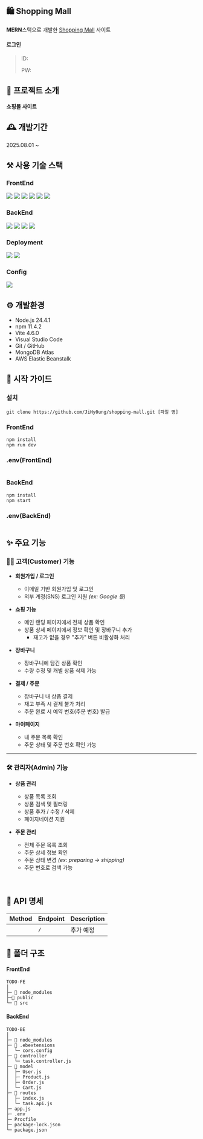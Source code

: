 ## **🛍️  Shopping Mall**
**MERN**스택으로 개발한 [Shopping Mall]()    사이트

#### **로그인**

> ID: 
> 
> PW: 

## **📝  프로젝트 소개**
**쇼핑몰 사이트**

## **🕰️  개발기간**
2025.08.01 ~ 

## **⚒️ 사용 기술 스택**
### FrontEnd
<img src="https://img.shields.io/badge/javascript-F7DF1E?style=for-the-badge&logo=javascript&logoColor=black"> <img src="https://img.shields.io/badge/React-61DAFB?style=for-the-badge&logo=React&logoColor=black"> <img src="https://img.shields.io/badge/Vite-646CFF?style=for-the-badge&logo=vite&logoColor=white"> 
 <img src="https://img.shields.io/badge/React Router-CA4245?style=for-the-badge&logo=reactrouter&logoColor=white"> <img src="https://img.shields.io/badge/bootstrap-7952B3?style=for-the-badge&logo=bootstrap&logoColor=white"> <img src="https://img.shields.io/badge/reactbootstrap-41E0FD?style=for-the-badge&logo=reactbootstrap&logoColor=white"> 

### BackEnd
<img src="https://img.shields.io/badge/Node.js-5FA04E?style=for-the-badge&logo=Node.js&logoColor=white"> <img src="https://img.shields.io/badge/Express-000000?style=for-the-badge&logo=express&logoColor=white"> <img src="https://img.shields.io/badge/MongoDB-47A248?style=for-the-badge&logo=MongoDB&logoColor=white"> <img src="https://img.shields.io/badge/Mongoose-880000?style=for-the-badge&logo=Mongoose&logoColor=white">



### Deployment
<img src="https://img.shields.io/badge/netlify-00C7B7?style=for-the-badge&logo=netlify&logoColor=white"> <img src="https://img.shields.io/badge/Amazon%20AWS-232F3E?style=for-the-badge&logo=Amazon%20AWS&logoColor=white">

### Config
<img src="https://img.shields.io/badge/npm-CB3837?style=for-the-badge&logo=npm&logoColor=white"> 


## **⚙️ 개발환경**
* Node.js 24.4.1
* npm 11.4.2
* Vite 4.6.0
* Visual Studio Code
* Git / GitHub
* MongoDB Atlas
* AWS Elastic Beanstalk

## **📔 시작 가이드**
### **설치**
```
git clone https://github.com/JiHy0ung/shopping-mall.git [파일 명]
```

### **FrontEnd**
```
npm install
npm run dev
```

### **.env(FrontEnd)**
```
```

### **BackEnd**
```
npm install
npm start
```

### **.env(BackEnd)**
```
```


## ✨ 주요 기능

### 🧑‍💼 고객(Customer) 기능

- **회원가입 / 로그인**
  -  이메일 기반 회원가입 및 로그인
  - 외부 계정(SNS) 로그인 지원 *(ex: Google 등)*

- **쇼핑 기능**
  - 메인 랜딩 페이지에서 전체 상품 확인
  - 상품 상세 페이지에서 정보 확인 및 장바구니 추가  
    - 재고가 없을 경우 "추가" 버튼 비활성화 처리

- **장바구니**
  - 장바구니에 담긴 상품 확인
  - 수량 수정 및 개별 상품 삭제 가능

- **결제 / 주문**
  - 장바구니 내 상품 결제
  - 재고 부족 시 결제 불가 처리
  - 주문 완료 시 예약 번호(주문 번호) 발급

- **마이페이지**
  - 내 주문 목록 확인
  - 주문 상태 및 주문 번호 확인 가능

---

### 🛠 관리자(Admin) 기능

- **상품 관리**
  - 상품 목록 조회
  - 상품 검색 및 필터링
  - 상품 추가 / 수정 / 삭제
  - 페이지네이션 지원

- **주문 관리**
  - 전체 주문 목록 조회
  - 주문 상세 정보 확인
  - 주문 상태 변경 *(ex: preparing → shipping)*
  - 주문 번호로 검색 가능


ㅤ



## **🧾 API 명세**
| Method | Endpoint | Description |
|--------|----------|-------------|
|     | `/` | 추가 예정|


## **📂 폴더 구조**
#### FrontEnd
```
TODO-FE
│ 
├─ 📁 node_modules
├─📁 public
└─ 📁 src
```

#### BackEnd
```
TODO-BE
│ 
├─ 📂 node_modules
├─ 📂 .ebextensions
│  └─ cors.config
├─ 📂 controller
│  └─ task.controller.js
├─ 📂 model
│  ├─ User.js
│  ├─ Product.js
│  ├─ Order.js
│  └─ Cart.js
├─ 📂 routes
│  ├─ index.js
│  └─ task.api.js
├─ app.js
├─ .env
├─ Procfile
├─ package-lock.json
└─ package.json
```
